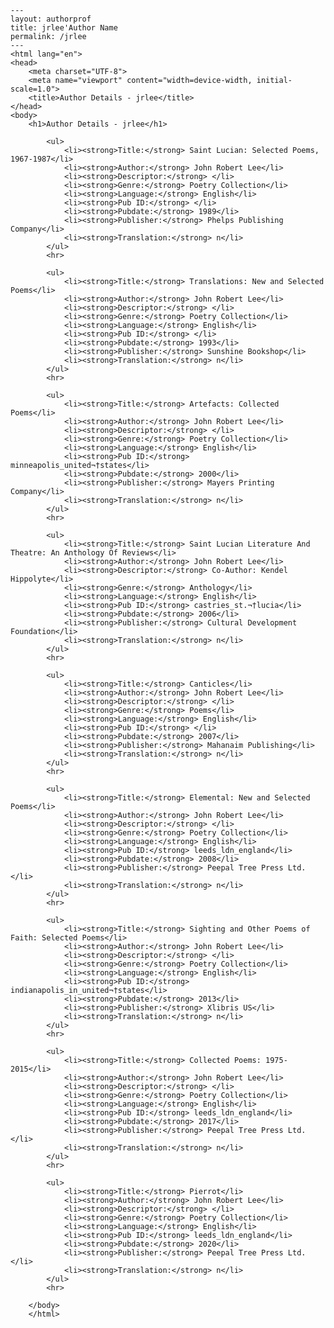 
    ---
    layout: authorprof
    title: jrlee'Author Name 
    permalink: /jrlee
    ---
    <html lang="en">
    <head>
        <meta charset="UTF-8">
        <meta name="viewport" content="width=device-width, initial-scale=1.0">
        <title>Author Details - jrlee</title>
    </head>
    <body>
        <h1>Author Details - jrlee</h1>
        
            <ul>
                <li><strong>Title:</strong> Saint Lucian: Selected Poems, 1967-1987</li>
                <li><strong>Author:</strong> John Robert Lee</li>
                <li><strong>Descriptor:</strong> </li>
                <li><strong>Genre:</strong> Poetry Collection</li>
                <li><strong>Language:</strong> English</li>
                <li><strong>Pub ID:</strong> </li>
                <li><strong>Pubdate:</strong> 1989</li>
                <li><strong>Publisher:</strong> Phelps Publishing Company</li>
                <li><strong>Translation:</strong> n</li>
            </ul>
            <hr>
            
            <ul>
                <li><strong>Title:</strong> Translations: New and Selected Poems</li>
                <li><strong>Author:</strong> John Robert Lee</li>
                <li><strong>Descriptor:</strong> </li>
                <li><strong>Genre:</strong> Poetry Collection</li>
                <li><strong>Language:</strong> English</li>
                <li><strong>Pub ID:</strong> </li>
                <li><strong>Pubdate:</strong> 1993</li>
                <li><strong>Publisher:</strong> Sunshine Bookshop</li>
                <li><strong>Translation:</strong> n</li>
            </ul>
            <hr>
            
            <ul>
                <li><strong>Title:</strong> Artefacts: Collected Poems</li>
                <li><strong>Author:</strong> John Robert Lee</li>
                <li><strong>Descriptor:</strong> </li>
                <li><strong>Genre:</strong> Poetry Collection</li>
                <li><strong>Language:</strong> English</li>
                <li><strong>Pub ID:</strong> minneapolis_united¬†states</li>
                <li><strong>Pubdate:</strong> 2000</li>
                <li><strong>Publisher:</strong> Mayers Printing Company</li>
                <li><strong>Translation:</strong> n</li>
            </ul>
            <hr>
            
            <ul>
                <li><strong>Title:</strong> Saint Lucian Literature And Theatre: An Anthology Of Reviews</li>
                <li><strong>Author:</strong> John Robert Lee</li>
                <li><strong>Descriptor:</strong> Co-Author: Kendel Hippolyte</li>
                <li><strong>Genre:</strong> Anthology</li>
                <li><strong>Language:</strong> English</li>
                <li><strong>Pub ID:</strong> castries_st.¬†lucia</li>
                <li><strong>Pubdate:</strong> 2006</li>
                <li><strong>Publisher:</strong> Cultural Development Foundation</li>
                <li><strong>Translation:</strong> n</li>
            </ul>
            <hr>
            
            <ul>
                <li><strong>Title:</strong> Canticles</li>
                <li><strong>Author:</strong> John Robert Lee</li>
                <li><strong>Descriptor:</strong> </li>
                <li><strong>Genre:</strong> Poems</li>
                <li><strong>Language:</strong> English</li>
                <li><strong>Pub ID:</strong> </li>
                <li><strong>Pubdate:</strong> 2007</li>
                <li><strong>Publisher:</strong> Mahanaim Publishing</li>
                <li><strong>Translation:</strong> n</li>
            </ul>
            <hr>
            
            <ul>
                <li><strong>Title:</strong> Elemental: New and Selected Poems</li>
                <li><strong>Author:</strong> John Robert Lee</li>
                <li><strong>Descriptor:</strong> </li>
                <li><strong>Genre:</strong> Poetry Collection</li>
                <li><strong>Language:</strong> English</li>
                <li><strong>Pub ID:</strong> leeds_ldn_england</li>
                <li><strong>Pubdate:</strong> 2008</li>
                <li><strong>Publisher:</strong> Peepal Tree Press Ltd.</li>
                <li><strong>Translation:</strong> n</li>
            </ul>
            <hr>
            
            <ul>
                <li><strong>Title:</strong> Sighting and Other Poems of Faith: Selected Poems</li>
                <li><strong>Author:</strong> John Robert Lee</li>
                <li><strong>Descriptor:</strong> </li>
                <li><strong>Genre:</strong> Poetry Collection</li>
                <li><strong>Language:</strong> English</li>
                <li><strong>Pub ID:</strong> indianapolis_in_united¬†states</li>
                <li><strong>Pubdate:</strong> 2013</li>
                <li><strong>Publisher:</strong> Xlibris US</li>
                <li><strong>Translation:</strong> n</li>
            </ul>
            <hr>
            
            <ul>
                <li><strong>Title:</strong> Collected Poems: 1975-2015</li>
                <li><strong>Author:</strong> John Robert Lee</li>
                <li><strong>Descriptor:</strong> </li>
                <li><strong>Genre:</strong> Poetry Collection</li>
                <li><strong>Language:</strong> English</li>
                <li><strong>Pub ID:</strong> leeds_ldn_england</li>
                <li><strong>Pubdate:</strong> 2017</li>
                <li><strong>Publisher:</strong> Peepal Tree Press Ltd.</li>
                <li><strong>Translation:</strong> n</li>
            </ul>
            <hr>
            
            <ul>
                <li><strong>Title:</strong> Pierrot</li>
                <li><strong>Author:</strong> John Robert Lee</li>
                <li><strong>Descriptor:</strong> </li>
                <li><strong>Genre:</strong> Poetry Collection</li>
                <li><strong>Language:</strong> English</li>
                <li><strong>Pub ID:</strong> leeds_ldn_england</li>
                <li><strong>Pubdate:</strong> 2020</li>
                <li><strong>Publisher:</strong> Peepal Tree Press Ltd.</li>
                <li><strong>Translation:</strong> n</li>
            </ul>
            <hr>
            
        </body>
        </html>
        